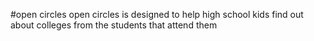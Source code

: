 #open circles
open circles is designed to help high school kids find out about colleges from the students that attend them